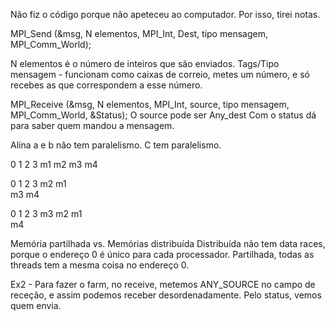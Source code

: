 Não fiz o código porque não apeteceu ao computador. Por isso, tirei notas.

MPI_Send (&msg, N elementos, MPI_Int, Dest, tipo mensagem, MPI_Comm_World);

N elementos é o número de inteiros que são enviados.
Tags/Tipo mensagem - funcionam como caixas de correio, metes um número, e só recebes as que correspondem a esse número.

MPI_Receive (&msg, N elementos, MPI_Int, source, tipo mensagem, MPI_Comm_World, &Status);
O source pode ser Any_dest
Com o status dá para saber quem mandou a mensagem.

Alína a e b não tem paralelismo. C tem paralelismo.

0 1 2 3
m1
m2
m3
m4

0 1 2 3
m2 m1  
m3
m4

0 1 2 3
m3 m2 m1  
m4

Memória partilhada vs. Memórias distribuída
Distribuída não tem data races, porque o endereço 0 é único para cada processador.
Partilhada, todas as threads tem a mesma coisa no endereço 0.

Ex2 - Para fazer o farm, no receive, metemos ANY_SOURCE no campo de receção, e assim podemos receber desordenadamente.
Pelo status, vemos quem envia.
